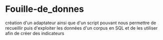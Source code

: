 # Fouille-de_donnes
création d'un adaptateur ainsi que d'un script pouvant nous permettre de recueillir puis d'exploiter les données d'un corpus en SQL et de les utiliser afin de créer des indicateurs
